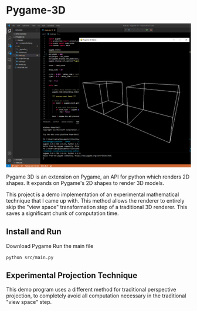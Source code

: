 # Pygame-3D

![image](https://github.com/Anthony-Gambale/Pygame-3D/blob/main/images/1_screenshot.png)

Pygame 3D is an extension on Pygame, an API for python which renders 2D shapes. It expands on Pygame's 2D shapes to render 3D models.

This project is a demo implementation of an experimental mathematical technique that I came up with. This method allows the renderer to entirely skip the "view space" transformation step of a traditional 3D renderer. This saves a significant chunk of computation time.

## Install and Run

Download Pygame
Run the main file
```
python src/main.py
```

## Experimental Projection Technique

This demo program uses a different method for traditional perspective projection, to completely avoid all computation necessary in the traditional "view space" step.
